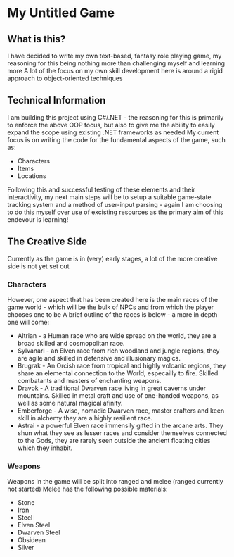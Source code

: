 # My Untitled Game
## What is this?
I have decided to write my own text-based, fantasy role playing game, my reasoning for this being nothing more than challenging myself and learning more
A lot of the focus on my own skill development here is around a rigid approach to object-oriented techniques
## Technical Information
I am building this project using C#/.NET - the reasoning for this is primarily to enforce the above OOP focus, but also to give me the ability to easily expand the scope using existing .NET frameworks as needed
My current focus is on writing the code for the fundamental aspects of the game, such as:
* Characters
* Items
* Locations

Following this and successful testing of these elements and their interactivity, my next main steps will be to setup a suitable game-state tracking system and a method of user-input parsing - again I am choosing to do this myself over use of excisting resources as the primary aim of this endevour is learning!
## The Creative Side
Currently as the game is in (very) early stages, a lot of the more creative side is not yet set out
### Characters
However, one aspect that has been created here is the main races of the game world - which will be the bulk of NPCs and from which the player chooses one to be
A brief outline of the races is below - a more in depth one will come:
* Altrian - a Human race who are wide spread on the world, they are a broad skilled and cosmopolitan race.
* Sylvanari - an Elven race from rich woodland and jungle regions, they are agile and skilled in defensive and illusionary magics.
* Brugrak - An Orcish race from tropical and highly volcanic regions, they share an elemental connection to the World, especailly to fire. Skilled combatants and masters of enchanting weapons.
* Dravok - A traditional Dwarven race living in great caverns under mountains. Skilled in metal craft and use of one-handed weapons, as well as some natural magical afinity.
* Emberforge - A wise, nomadic Dwarven race, master crafters and keen skill in alchemy they are a highly resilient race.
* Astrai - a powerful Elven race immensily gifted in the arcane arts. They shun what they see as lesser races and consider themselves connected to the Gods, they are rarely seen outside the ancient floating cities which they inhabit.

### Weapons
Weapons in the game will be split into ranged and melee (ranged currently not started)
Melee has the following possible materials:
* Stone
* Iron
* Steel
* Elven Steel
* Dwarven Steel
* Obsidean
* Silver
